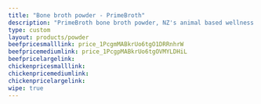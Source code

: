 ```yaml
---
title: "Bone broth powder - PrimeBroth"
description: "PrimeBroth bone broth powder, NZ's animal based wellness drink"
type: custom
layout: products/powder
beefpricesmalllink: price_1PcgmMABkrUo6tgO1DRRnhrW
beefpricemediumlink: price_1PcgpMABkrUo6tgOVMYLDHiL
beefpricelargelink: 
chickenpricesmalllink: 
chickenpricemediumlink: 
chickenpricelargelink: 
wipe: true
---
```



